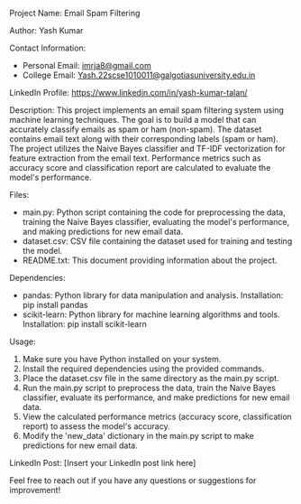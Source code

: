 Project Name: Email Spam Filtering

Author: Yash Kumar

Contact Information:
- Personal Email: imrja8@gmail.com
- College Email: Yash.22scse1010011@galgotiasuniversity.edu.in

LinkedIn Profile: https://www.linkedin.com/in/yash-kumar-talan/

Description:
This project implements an email spam filtering system using machine learning techniques. The goal is to build a model that can accurately classify emails as spam or ham (non-spam). The dataset contains email text along with their corresponding labels (spam or ham). The project utilizes the Naive Bayes classifier and TF-IDF vectorization for feature extraction from the email text. Performance metrics such as accuracy score and classification report are calculated to evaluate the model's performance.

Files:
- main.py: Python script containing the code for preprocessing the data, training the Naive Bayes classifier, evaluating the model's performance, and making predictions for new email data.
- dataset.csv: CSV file containing the dataset used for training and testing the model.
- README.txt: This document providing information about the project.

Dependencies:
- pandas: Python library for data manipulation and analysis.
  Installation: pip install pandas
- scikit-learn: Python library for machine learning algorithms and tools.
  Installation: pip install scikit-learn

Usage:
1. Make sure you have Python installed on your system.
2. Install the required dependencies using the provided commands.
3. Place the dataset.csv file in the same directory as the main.py script.
4. Run the main.py script to preprocess the data, train the Naive Bayes classifier, evaluate its performance, and make predictions for new email data.
5. View the calculated performance metrics (accuracy score, classification report) to assess the model's accuracy.
6. Modify the 'new_data' dictionary in the main.py script to make predictions for new email data.

LinkedIn Post: [Insert your LinkedIn post link here]

Feel free to reach out if you have any questions or suggestions for improvement!